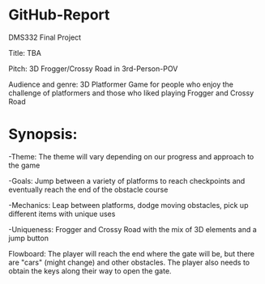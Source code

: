 # GitHub-Report
DMS332 Final Project

Title: TBA

Pitch: 3D Frogger/Crossy Road in 3rd-Person-POV

Audience and genre: 3D Platformer Game for people who enjoy the challenge of platformers and those who liked playing Frogger and Crossy Road

# Synopsis:

-Theme: The theme will vary depending on our progress and approach to the game

-Goals: Jump between a variety of platforms to reach checkpoints and eventually reach the end of the obstacle course

-Mechanics: Leap between platforms, dodge moving obstacles, pick up different items with unique uses

-Uniqueness: Frogger and Crossy Road with the mix of 3D elements and a jump button

Flowboard: The player will reach the end where the gate will be, but there are "cars" (might change) and other obstacles. The player also needs to obtain the keys along their way to open the gate.
